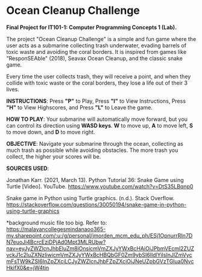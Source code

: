 # Ocean Cleanup Challenge

**Final Project for IT101-1: Computer Programming Concepts 1 (Lab).**


The project "Ocean Cleanup Challenge" is a simple and fun game where the user acts as a submarine collecting trash underwater, evading barrels of toxic waste and avoiding the coral borders. It is inspired from games like "ResponSEAble" (2018), Seavax Ocean Cleanup, and the classic snake game.

Every time the user collects trash, they will receive a point, and when they collide with toxic waste or the coral borders, they lose a life out of their 3 lives.

**INSTRUCTIONS**: Press **"P"** to Play, Press **"I"** to View Instructions, Press **"H"** to View Highscores, and Press **"L"** to Leave the game.

**HOW TO PLAY**: Your submarine will automatically move forward, but you can control its direction using **WASD keys**. **W** to move up, **A** to move left, **S** to move down, and **D** to move right.

**OBJECTIVE**: Navigate your submarine through the ocean, collecting as much trash as possible while avoiding obstacles. The more trash you collect, the higher your scores will be.

**SOURCES USED**: 

Jonathan Karr. (2021, March 13). Python Tutorial 36: Snake Game using Turtle [Video]. YouTube. https://www.youtube.com/watch?v=DtS35LBqnp0

Snake game in Python using Turtle graphics. (n.d.). Stack Overflow. https://stackoverflow.com/questions/30050194/snake-game-in-python-using-turtle-graphics

*background music file too big. Refer to: https://malayancollegesmindanaoo365-my.sharepoint.com/:u:/g/personal/jmorden_mcm_edu_ph/ESj1OpnurrRIn7DN7euoJi4BcrcEziDPjAd0Mpt3MLRUbw?nav=eyJyZWZlcnJhbEluZm8iOnsicmVmZXJyYWxBcHAiOiJPbmVEcml2ZUZvckJ1c2luZXNzIiwicmVmZXJyYWxBcHBQbGF0Zm9ybSI6IldlYiIsInJlZmVycmFsTW9kZSI6InZpZXciLCJyZWZlcnJhbFZpZXciOiJNeUZpbGVzTGlua0NvcHkifX0&e=jW4tjn
